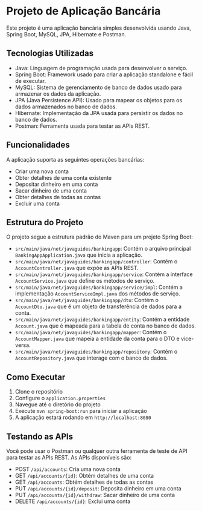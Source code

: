 # Projeto de Aplicação Bancária

Este projeto é uma aplicação bancária simples desenvolvida usando Java, Spring Boot, MySQL, JPA, Hibernate e Postman.

## Tecnologias Utilizadas

- Java: Linguagem de programação usada para desenvolver o serviço.
- Spring Boot: Framework usado para criar a aplicação standalone e fácil de executar.
- MySQL: Sistema de gerenciamento de banco de dados usado para armazenar os dados da aplicação.
- JPA (Java Persistence API): Usado para mapear os objetos para os dados armazenados no banco de dados.
- Hibernate: Implementação da JPA usada para persistir os dados no banco de dados.
- Postman: Ferramenta usada para testar as APIs REST.

## Funcionalidades

A aplicação suporta as seguintes operações bancárias:

- Criar uma nova conta
- Obter detalhes de uma conta existente
- Depositar dinheiro em uma conta
- Sacar dinheiro de uma conta
- Obter detalhes de todas as contas
- Excluir uma conta

## Estrutura do Projeto

O projeto segue a estrutura padrão do Maven para um projeto Spring Boot:

- `src/main/java/net/javaguides/bankingapp`: Contém o arquivo principal `BankingAppApplication.java` que inicia a aplicação.
- `src/main/java/net/javaguides/bankingapp/controller`: Contém o `AccountController.java` que expõe as APIs REST.
- `src/main/java/net/javaguides/bankingapp/service`: Contém a interface `AccountService.java` que define os métodos de serviço.
- `src/main/java/net/javaguides/bankingapp/service/impl`: Contém a implementação `AccountServiceImpl.java` dos métodos de serviço.
- `src/main/java/net/javaguides/bankingapp/dto`: Contém o `AccountDto.java` que é um objeto de transferência de dados para a conta.
- `src/main/java/net/javaguides/bankingapp/entity`: Contém a entidade `Account.java` que é mapeada para a tabela de conta no banco de dados.
- `src/main/java/net/javaguides/bankingapp/mapper`: Contém o `AccountMapper.java` que mapeia a entidade da conta para o DTO e vice-versa.
- `src/main/java/net/javaguides/bankingapp/repository`: Contém o `AccountRepository.java` que interage com o banco de dados.

## Como Executar

1. Clone o repositório
2. Configure o `application.properties`
3. Navegue até o diretório do projeto
4. Execute `mvn spring-boot:run` para iniciar a aplicação
5. A aplicação estará rodando em `http://localhost:8080`

## Testando as APIs

Você pode usar o Postman ou qualquer outra ferramenta de teste de API para testar as APIs REST. As APIs disponíveis são:

- POST `/api/accounts`: Cria uma nova conta
- GET `/api/accounts/{id}`: Obtém detalhes de uma conta
- GET `/api/accounts`: Obtém detalhes de todas as contas
- PUT `/api/accounts/{id}/deposit`: Deposita dinheiro em uma conta
- PUT `/api/accounts/{id}/withdraw`: Sacar dinheiro de uma conta
- DELETE `/api/accounts/{id}`: Exclui uma conta

